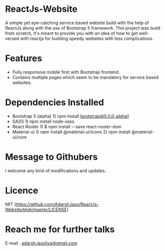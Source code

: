 # ReactJs-Website
A simple yet eye-catching service based website build with the help of ReactJs along with the use of Bootstrap 5 framework.
This project was build from scratch, it's meant to provide you with an idea of how to get well-versed with reactjs for building speedy websites with less complications.

# Features
- Fully responsive mobile first with Bootstrap frontend.
- Contains multiple pages which seem to be mandatory for service based websites.

# Dependencies Installed
- Bootstrap 5 (alpha)
	  1) npm install bootstrap@5.0.0-alpha1
- SASS
	  1) npm install node-sass
- React Router
	  1) $ npm install --save react-router-dom
- Material-ui
	  1) npm install @material-ui/icons
	  2) npm install @material-ui/core

# Message to Githubers
I welcome any kind of modifications and updates.

# Licence
MIT (https://github.com/AdarshJaso/ReactJs-Website/blob/master/LICENSE)

# Reach me for further talks
E-mail : adarsh.jasoliya@gmail.com
